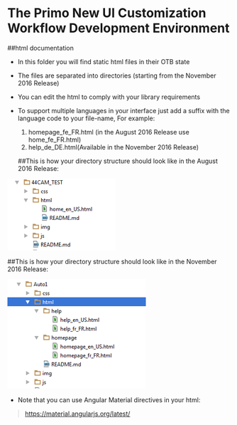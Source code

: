 # The Primo New UI Customization Workflow Development Environment


##html documentation

 - In this folder you will find static html files in their OTB state
 - The files are separated into directories (starting from the November 2016 Release)
 - You can edit the html to comply with your library requirements
 - To support multiple languages in your interface just add a suffix with the language code to your file-name,
   For example:

   1. homepage_fe_FR.html (in the August 2016 Release use home_fe_FR.html)
   2. help_de_DE.html(Available in the November 2016 Release)

   ##This is how your directory structure should look like in the August 2016 Release:

 ![August 2016 Release structure image](../../help_files/htmlStructureAug.png "August 2016 Release structure")

   ##This is how your directory structure should look like in the November 2016 Release:

 ![November 2016 Release structure image](../../help_files/htmlStructure.png "November 2016 Release structure")



 - Note that you can use Angular Material directives in your html:
 > https://material.angularjs.org/latest/





